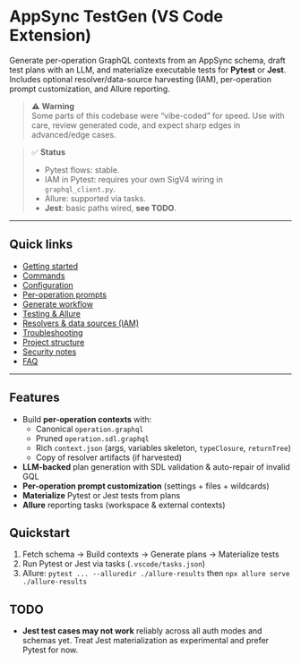 # AppSync TestGen (VS Code Extension)

Generate per-operation GraphQL contexts from an AppSync schema, draft test plans with an LLM, and materialize executable tests for **Pytest** or **Jest**. Includes optional resolver/data-source harvesting (IAM), per-operation prompt customization, and Allure reporting.

> ⚠️ **Warning**  
> Some parts of this codebase were “vibe-coded” for speed. Use with care, review generated code, and expect sharp edges in advanced/edge cases.

> ✅ **Status**  
> - Pytest flows: stable.  
> - IAM in Pytest: requires your own SigV4 wiring in `graphql_client.py`.  
> - Allure: supported via tasks.  
> - **Jest**: basic paths wired, **see TODO**.

---

## Quick links

- [Getting started](docs/GETTING_STARTED.md)
- [Commands](docs/commands.md)
- [Configuration](docs/configuration.md)
- [Per-operation prompts](docs/prompts.md)
- [Generate workflow](docs/workflow.md)
- [Testing & Allure](docs/testing.md)
- [Resolvers & data sources (IAM)](docs/resolvers.md)
- [Troubleshooting](docs/troubleshooting.md)
- [Project structure](docs/project-structure.md)
- [Security notes](docs/security.md)
- [FAQ](docs/faq.md)

---

## Features

- Build **per-operation contexts** with:
  - Canonical `operation.graphql`
  - Pruned `operation.sdl.graphql`
  - Rich `context.json` (args, variables skeleton, `typeClosure`, `returnTree`)
  - Copy of resolver artifacts (if harvested)
- **LLM-backed** plan generation with SDL validation & auto-repair of invalid GQL
- **Per-operation prompt customization** (settings + files + wildcards)
- **Materialize** Pytest or Jest tests from plans
- **Allure** reporting tasks (workspace & external contexts)

## Quickstart
1. Fetch schema → Build contexts → Generate plans → Materialize tests
2. Run Pytest or Jest via tasks (`.vscode/tasks.json`)
3. Allure: `pytest ... --alluredir ./allure-results` then `npx allure serve ./allure-results`


## TODO

- **Jest test cases may not work** reliably across all auth modes and schemas yet. Treat Jest materialization as experimental and prefer Pytest for now.

